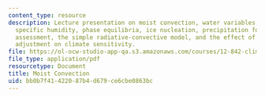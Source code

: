 ```yaml
---
content_type: resource
description: Lecture presentation on moist convection, water variables, saturation
  specific humidity, phase equilibria, ice nucleation, precipitation formation, stability
  assessment, the simple radiative-convective model, and the effect of moist convective
  adjustment on climate sensitivity.
file: https://ol-ocw-studio-app-qa.s3.amazonaws.com/courses/12-842-climate-physics-and-chemistry-fall-2008/bb0b7f41422087b4d679ce6cbe0863bc_part6_3.pdf
file_type: application/pdf
resourcetype: Document
title: Moist Convection
uid: bb0b7f41-4220-87b4-d679-ce6cbe0863bc
---
```


